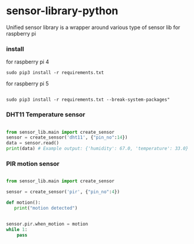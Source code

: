 # sensor-library-python
Unified sensor library is a wrapper around various type of sensor lib for raspberry pi

### install 

for raspberry pi 4

```
sudo pip3 install -r requirements.txt
```


for raspberry pi 5

```

sudo pip3 install -r requirements.txt --break-system-packages"

```


### DHT11 Temperature sensor 

```python

from sensor_lib.main import create_sensor
sensor = create_sensor('dht11', {"pin_no":14})
data = sensor.read()
print(data) # Example output: {'humidity': 67.0, 'temperature': 33.0}

```

### PIR motion sensor

```python

from sensor_lib.main import create_sensor

sensor = create_sensor('pir', {"pin_no":4})

def motion():
   print("motion detected")


sensor.pir.when_motion = motion
while 1:
    pass
```
